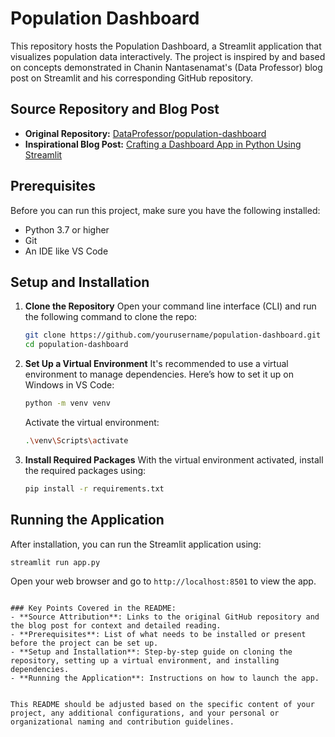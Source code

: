
# Population Dashboard

This repository hosts the Population Dashboard, a Streamlit application that visualizes population data interactively. The project is inspired by and based on concepts demonstrated in Chanin Nantasenamat's (Data Professor) blog post on Streamlit and his corresponding GitHub repository.

## Source Repository and Blog Post

- **Original Repository:** [DataProfessor/population-dashboard](https://github.com/dataprofessor/population-dashboard?ref=blog.streamlit.io)
- **Inspirational Blog Post:** [Crafting a Dashboard App in Python Using Streamlit](https://blog.streamlit.io/crafting-a-dashboard-app-in-python-using-streamlit/#36-app-layout)

## Prerequisites

Before you can run this project, make sure you have the following installed:
- Python 3.7 or higher
- Git
- An IDE like VS Code

## Setup and Installation

1. **Clone the Repository**
   Open your command line interface (CLI) and run the following command to clone the repo:
   ```bash
   git clone https://github.com/yourusername/population-dashboard.git
   cd population-dashboard
   ```

2. **Set Up a Virtual Environment**
   It's recommended to use a virtual environment to manage dependencies. Here’s how to set it up on Windows in VS Code:
   ```bash
   python -m venv venv
   ```
   Activate the virtual environment:
   ```bash
   .\venv\Scripts\activate
   ```

3. **Install Required Packages**
   With the virtual environment activated, install the required packages using:
   ```bash
   pip install -r requirements.txt
   ```

## Running the Application

After installation, you can run the Streamlit application using:
```bash
streamlit run app.py
```

Open your web browser and go to `http://localhost:8501` to view the app.



```

### Key Points Covered in the README:
- **Source Attribution**: Links to the original GitHub repository and the blog post for context and detailed reading.
- **Prerequisites**: List of what needs to be installed or present before the project can be set up.
- **Setup and Installation**: Step-by-step guide on cloning the repository, setting up a virtual environment, and installing dependencies.
- **Running the Application**: Instructions on how to launch the app.


This README should be adjusted based on the specific content of your project, any additional configurations, and your personal or organizational naming and contribution guidelines.
